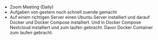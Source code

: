 
- Zoom Meeting (Daily)
- Aufgaben von gestern noch schnell zuende gemacht
- Auf einem richtigen Server einen Ubuntu Server installiert und darauf Docker und Docker Compose installiert. Und in Docker Compose Nextcloud installiert und zum laufen gebracht. Davor Docker Container zum laufen gebracht. 